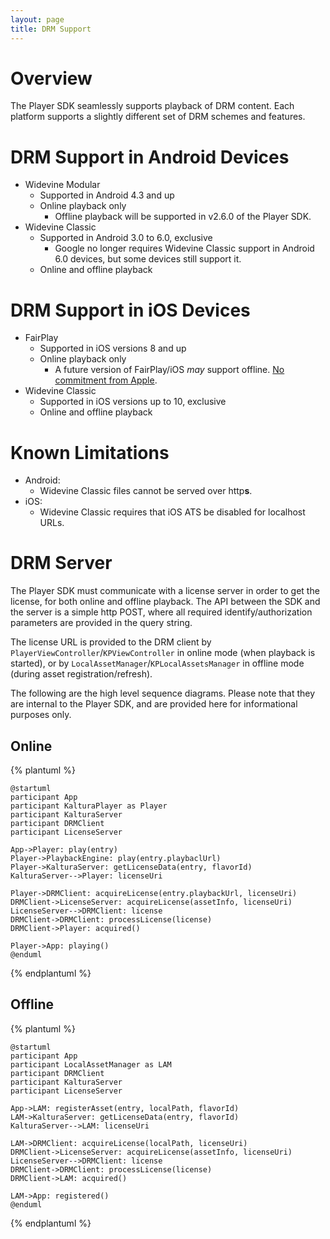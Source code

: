 ```yaml
---
layout: page
title: DRM Support
---
```


# Overview
The Player SDK seamlessly supports playback of DRM content. Each platform supports a slightly different set of DRM schemes and features.

# DRM Support in Android Devices
* Widevine Modular
	* Supported in Android 4.3 and up
	* Online playback only
		* Offline playback will be supported in v2.6.0 of the Player SDK.
* Widevine Classic
    * Supported in Android 3.0 to 6.0, exclusive
        * Google no longer requires Widevine Classic support in Android 6.0 devices, but some devices still support it.
    * Online and offline playback

# DRM Support in iOS Devices
* FairPlay
	* Supported in iOS versions 8 and up
	* Online playback only
		* A future version of FairPlay/iOS *may* support offline. [No commitment from Apple](https://forums.developer.apple.com/message/18444).
* Widevine Classic
	* Supported in iOS versions up to 10, exclusive
	* Online and offline playback

# Known Limitations
* Android:
	* Widevine Classic files cannot be served over http**s**.
* iOS:
	* Widevine Classic requires that iOS ATS be disabled for localhost URLs.

# DRM Server
The Player SDK must communicate with a license server in order to get the license, for both online
and offline playback. The API between the SDK and the server is a simple http POST, where all required
identify/authorization parameters are provided in the query string.

The license URL is provided to the DRM client by `PlayerViewController`/`KPViewController` in online
mode (when playback is started), or by `LocalAssetManager`/`KPLocalAssetsManager` in offline mode (during
asset registration/refresh).

The following are the high level sequence diagrams. Please note that they are internal to the Player SDK, and are
provided here for informational purposes only.

## Online
{% plantuml %}

    @startuml
    participant App
    participant KalturaPlayer as Player
    participant KalturaServer
    participant DRMClient
    participant LicenseServer

    App->Player: play(entry)
    Player->PlaybackEngine: play(entry.playbaclUrl)
    Player->KalturaServer: getLicenseData(entry, flavorId)
    KalturaServer-->Player: licenseUri

    Player->DRMClient: acquireLicense(entry.playbackUrl, licenseUri)
    DRMClient->LicenseServer: acquireLicense(assetInfo, licenseUri)
    LicenseServer-->DRMClient: license
    DRMClient->DRMClient: processLicense(license)
    DRMClient->Player: acquired()

    Player->App: playing()
    @enduml

{% endplantuml %}

## Offline
{% plantuml %}

    @startuml
    participant App
    participant LocalAssetManager as LAM
    participant DRMClient
    participant KalturaServer
    participant LicenseServer

    App->LAM: registerAsset(entry, localPath, flavorId)
    LAM->KalturaServer: getLicenseData(entry, flavorId)
    KalturaServer-->LAM: licenseUri

    LAM->DRMClient: acquireLicense(localPath, licenseUri)
    DRMClient->LicenseServer: acquireLicense(assetInfo, licenseUri)
    LicenseServer-->DRMClient: license
    DRMClient->DRMClient: processLicense(license)
    DRMClient->LAM: acquired()

    LAM->App: registered()
    @enduml

{% endplantuml %}

